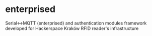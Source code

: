 # enterprised
Serial&lt;->MQTT (enterprised) and authentication modules framework developed for Hackerspace Kraków RFID reader's infrastructure
